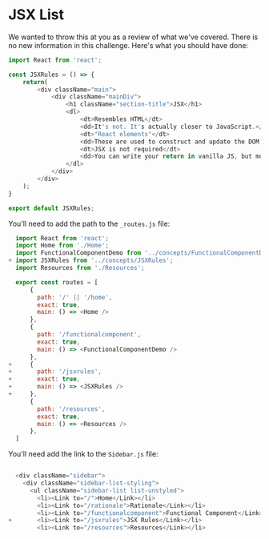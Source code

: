# JSX List
We wanted to throw this at you as a review of what we've covered. There is no new information in this challenge. Here's what you should have done:

```js
import React from 'react';

const JSXRules = () => {
	return(
		<div className="main">
			<div className="mainDiv">
				<h1 className="section-title">JSX</h1> 
				<dl>
					<dt>Resembles HTML</dt>
					<dd>It's not. It's actually closer to JavaScript.</dd>
					<dt>"React elements"</dt>
					<dd>These are used to construct and update the DOM, or what you see on the screen.</dd>
					<dt>JSX is not required</dt>
					<dd>You can write your return in vanilla JS, but most sane people use JSX.</dd>
				</dl>
			</div>
		</div>
	);
}

export default JSXRules;
```

You'll need to add the path to the `_routes.js` file:

```js
  import React from 'react';
  import Home from './Home';
  import FunctionalComponentDemo from '../concepts/FunctionalComponentDemo'
+ import JSXRules from '../concepts/JSXRules';
  import Resources from './Resources';

  export const routes = [
      {
        path: '/' || '/home',
        exact: true,
        main: () => <Home />
      },
      {
        path: '/functionalcomponent',
        exact: true,
        main: () => <FunctionalComponentDemo />
      },
+     {
+       path: '/jsxrules',      
+       exact: true,
+       main: () => <JSXRules />
+     },
      {
        path: '/resources',
        exact: true,
        main: () => <Resources />
      },
  ]

```
You'll need add the link to the `Sidebar.js` file:

```js

  <div className="sidebar">
    <div className="sidebar-list-styling">
      <ul className="sidebar-list list-unstyled">
        <li><Link to="/">Home</Link></li>
        <li><Link to="/rationale">Rationale</Link></li>
        <li><Link to="/functionalcomponent">Functional Component</Link></li>
+       <li><Link to="/jsxrules">JSX Rules</Link></li>
        <li><Link to="/resources">Resources</Link></li>

```


